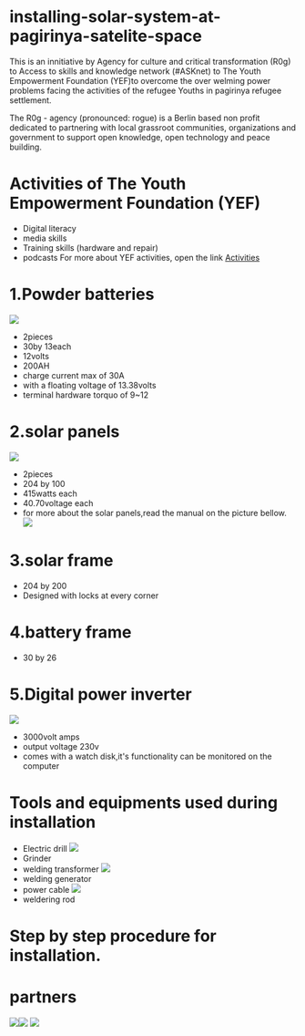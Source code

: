 # installing-solar-system-at-pagirinya-satelite-space
This is an innitiative by Agency for culture and critical transformation (R0g) to Access to skills and knowledge network (#ASKnet) to The Youth Empowerment Foundation (YEF)to overcome the over welming power problems facing the activities of the refugee Youths in pagirinya refugee settlement.

The R0g - agency (pronounced: rogue) is a Berlin based non profit dedicated to partnering with local grassroot communities, organizations and government to support open knowledge, open technology and peace building.
# Activities of The Youth Empowerment Foundation (YEF)
- Digital literacy
- media skills
- Training skills (hardware and repair)
- podcasts
For more about YEF activities, open the link
[Activities](https://yef-uganda.org/)

# 1.Powder batteries
![](Images/IMG_20220416_003945_107.jpg)
- 2pieces
- 30by 13each
- 12volts
- 200AH
- charge current max of 30A
- with a floating voltage of 13.38volts
- terminal hardware torquo of 9~12
# 2.solar panels
![](Images/IMG_20220417_032409_401.jpg)
- 2pieces
- 204 by 100
- 415watts each
- 40.70voltage each
- for more about the solar panels,read the manual on the picture bellow.
![](Images/IMG_20220417_034155_252.jpg)

# 3.solar frame
- 204 by 200
- Designed with locks at every corner
# 4.battery frame
- 30 by 26
# 5.Digital power inverter
![](Images/IMG_20220417_031309_164.jpg)
- 3000volt amps
- output voltage 230v
- comes with a watch disk,it's functionality can be monitored on the computer
# Tools and equipments used during installation
- Electric drill
![](Images/IMG_20220417_023113_592.jpg)
- Grinder
- welding transformer
![](Images/IMG_20220417_023606_996.jpg)
- welding generator
- power cable
![](Images/IMG_20220417_024658_604.jpg)
- weldering rod
# Step by step procedure for installation.
# partners
![](Images/r0g_logo.png)![](Images/asknet-logo.png)
![](Images/yef-logo.jpeg)

